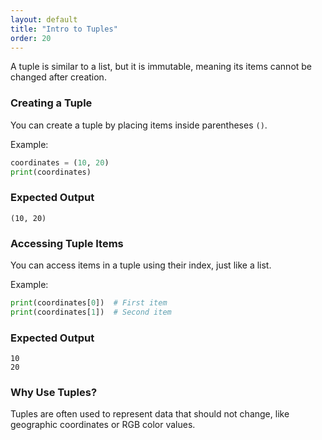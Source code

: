 ```yaml
---
layout: default
title: "Intro to Tuples"
order: 20
---
```


A tuple is similar to a list, but it is immutable, meaning its items cannot be changed after creation.

### Creating a Tuple

You can create a tuple by placing items inside parentheses `()`.

Example:

```python
coordinates = (10, 20)
print(coordinates)
```

### Expected Output

```plaintext
(10, 20)
```

### Accessing Tuple Items

You can access items in a tuple using their index, just like a list.

Example:

```python
print(coordinates[0])  # First item
print(coordinates[1])  # Second item
```

### Expected Output

```plaintext
10
20
```

### Why Use Tuples?

Tuples are often used to represent data that should not change, like geographic coordinates or RGB color values.